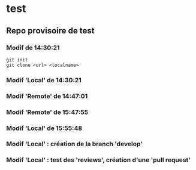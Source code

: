 # test
## Repo provisoire de test
### Modif de 14:30:21
```
git init
git clone <url> <localname>
```
### Modif 'Local' de 14:30:21

### Modif 'Remote' de 14:47:01

### Modif 'Remote' de 15:47:55

### Modif 'Local' de 15:55:48

### Modif 'Local' : création de la branch 'develop'

### Modif 'Local' : test des 'reviews', création d'une 'pull request'
